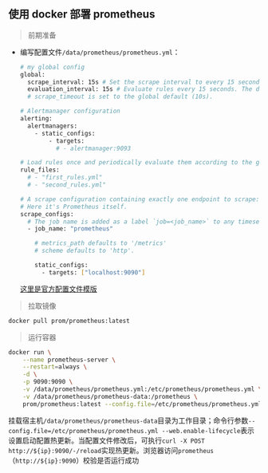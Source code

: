 ## 使用 docker 部署 prometheus

> 前期准备

* 编写配置文件```/data/prometheus/prometheus.yml```：
  
  ```bash
  # my global config
  global:
    scrape_interval: 15s # Set the scrape interval to every 15 seconds. Default is every 1 minute.
    evaluation_interval: 15s # Evaluate rules every 15 seconds. The default is every 1 minute.
    # scrape_timeout is set to the global default (10s).

  # Alertmanager configuration
  alerting:
    alertmanagers:
      - static_configs:
          - targets:
            # - alertmanager:9093

  # Load rules once and periodically evaluate them according to the global 'evaluation_interval'.
  rule_files:
    # - "first_rules.yml"
    # - "second_rules.yml"

  # A scrape configuration containing exactly one endpoint to scrape:
  # Here it's Prometheus itself.
  scrape_configs:
    # The job name is added as a label `job=<job_name>` to any timeseries scraped from this config.
    - job_name: "prometheus"

      # metrics_path defaults to '/metrics'
      # scheme defaults to 'http'.

      static_configs:
        - targets: ["localhost:9090"]
  ```

  [这里是官方配置文件模版](https://gitee.com/FSDGarden/learn-note/blob/master/prometheus/prometheus-latest.yml)

> 拉取镜像

  ```bash
  docker pull prom/prometheus:latest
  ```

> 运行容器

  ```bash
  docker run \
      --name prometheus-server \
      --restart=always \
      -d \
      -p 9090:9090 \
      -v /data/prometheus/prometheus.yml:/etc/prometheus/prometheus.yml \
      -v /data/prometheus/prometheus-data:/prometheus \
      prom/prometheus:latest --config.file=/etc/prometheus/prometheus.yml --web.enable-lifecycle
  ```
  
  挂载宿主机```/data/prometheus/prometheus-data```目录为工作目录；命令行参数```--config.file=/etc/prometheus/prometheus.yml --web.enable-lifecycle```表示设置启动配置热更新。当配置文件修改后，可执行```curl -X POST http://${ip}:9090/-/reload```实现热更新。浏览器访问```prometheus```（```http://${ip}:9090```）校验是否运行成功
